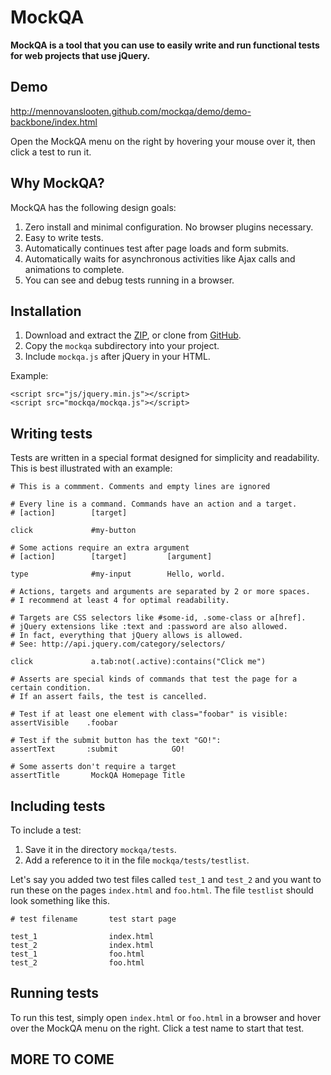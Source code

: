 # MockQA

**MockQA is a tool that you can use to easily write and run functional tests for web projects that use jQuery.**

## Demo

http://mennovanslooten.github.com/mockqa/demo/demo-backbone/index.html

Open the MockQA menu on the right by hovering your mouse over it, then click a test to run it.

## Why MockQA?

MockQA has the following design goals:

1. Zero install and minimal configuration. No browser plugins necessary.
2. Easy to write tests.
3. Automatically continues test after page loads and form submits.
4. Automatically waits for asynchronous activities like Ajax calls and animations to complete.
5. You can see and debug tests running in a browser.

## Installation

1. Download and extract the [ZIP](https://github.com/mennovanslooten/mockqa/archive/master.zip), or clone from [GitHub](https://github.com/mennovanslooten/mockqa).
2. Copy the `mockqa` subdirectory into your project. 
3. Include `mockqa.js` after jQuery in your HTML.

Example:

    <script src="js/jquery.min.js"></script>
    <script src="mockqa/mockqa.js"></script>


## Writing tests

Tests are written in a special format designed for simplicity and readability. This is best illustrated with an example:

    # This is a commment. Comments and empty lines are ignored
    
    # Every line is a command. Commands have an action and a target.
    # [action]        [target]
    
    click             #my-button
    
    # Some actions require an extra argument
    # [action]        [target]         [argument]
    
    type              #my-input        Hello, world.
    
    # Actions, targets and arguments are separated by 2 or more spaces. 
    # I recommend at least 4 for optimal readability.
    
	# Targets are CSS selectors like #some-id, .some-class or a[href]. 
	# jQuery extensions like :text and :password are also allowed.
	# In fact, everything that jQuery allows is allowed. 
	# See: http://api.jquery.com/category/selectors/

    click             a.tab:not(.active):contains("Click me")
	
	# Asserts are special kinds of commands that test the page for a certain condition.
	# If an assert fails, the test is cancelled. 
	
	# Test if at least one element with class="foobar" is visible:
	assertVisible    .foobar
	
	# Test if the submit button has the text "GO!":
	assertText       :submit            GO!
    
    # Some asserts don't require a target
    assertTitle       MockQA Homepage Title
 

## Including tests

To include a test:

1. Save it in the directory `mockqa/tests`. 
2. Add a reference to it in the file `mockqa/tests/testlist`. 

Let's say you added two test files called `test_1` and `test_2` and you want to run these on the pages `index.html` and `foo.html`. The file `testlist` should look something like this.

    # test filename       test start page
    
    test_1                index.html
    test_2                index.html
    test_1                foo.html
    test_2                foo.html

## Running tests

To run this test, simply open `index.html` or `foo.html` in a browser and hover over the MockQA menu on the right. Click a test name to start that test.

## MORE TO COME
